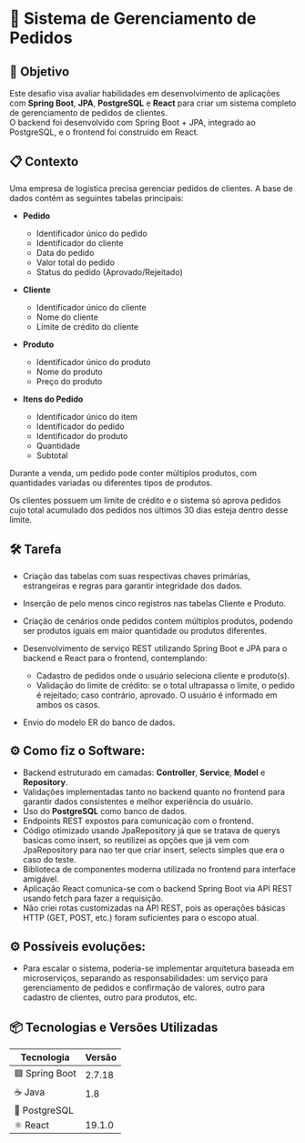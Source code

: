 # 🚀 Sistema de Gerenciamento de Pedidos

## 🎯 Objetivo  
Este desafio visa avaliar habilidades em desenvolvimento de aplicações com **Spring Boot**, **JPA**, **PostgreSQL** e **React** para criar um sistema completo de gerenciamento de pedidos de clientes.  
O backend foi desenvolvido com Spring Boot + JPA, integrado ao PostgreSQL, e o frontend foi construído em React.

## 📋 Contexto  
Uma empresa de logística precisa gerenciar pedidos de clientes. A base de dados contém as seguintes tabelas principais:

- **Pedido**  
  - Identificador único do pedido  
  - Identificador do cliente  
  - Data do pedido  
  - Valor total do pedido  
  - Status do pedido (Aprovado/Rejeitado)

- **Cliente**  
  - Identificador único do cliente  
  - Nome do cliente  
  - Limite de crédito do cliente

- **Produto**  
  - Identificador único do produto  
  - Nome do produto  
  - Preço do produto

- **Itens do Pedido**  
  - Identificador único do item  
  - Identificador do pedido  
  - Identificador do produto  
  - Quantidade  
  - Subtotal  

Durante a venda, um pedido pode conter múltiplos produtos, com quantidades variadas ou diferentes tipos de produtos.

Os clientes possuem um limite de crédito e o sistema só aprova pedidos cujo total acumulado dos pedidos nos últimos 30 dias esteja dentro desse limite.

## 🛠 Tarefa

- Criação das tabelas com suas respectivas chaves primárias, estrangeiras e regras para garantir integridade dos dados.  
- Inserção de pelo menos cinco registros nas tabelas Cliente e Produto.  
- Criação de cenários onde pedidos contem múltiplos produtos, podendo ser produtos iguais em maior quantidade ou produtos diferentes.  
- Desenvolvimento de serviço REST utilizando Spring Boot e JPA para o backend e React para o frontend, contemplando:  
  - Cadastro de pedidos onde o usuário seleciona cliente e produto(s).  
  - Validação do limite de crédito: se o total ultrapassa o limite, o pedido é rejeitado; caso contrário, aprovado. O usuário é informado em ambos os casos.

- Envio do modelo ER do banco de dados.

## ⚙ Como fiz o Software:

- Backend estruturado em camadas: **Controller**, **Service**, **Model** e **Repository**.  
- Validações implementadas tanto no backend quanto no frontend para garantir dados consistentes e melhor experiência do usuário.  
- Uso do **PostgreSQL** como banco de dados.  
- Endpoints REST expostos para comunicação com o frontend.  
- Código otimizado usando JpaRepository já que se tratava de querys basicas como insert, so reutilizei as opções que já vem com JpaRepository para nao ter que criar insert, selects simples que era o caso do teste.  
- Biblioteca de componentes moderna utilizada no frontend para interface amigável.  
- Aplicação React comunica-se com o backend Spring Boot via API REST usando fetch para fazer a requisição.
- Não criei rotas customizadas na API REST, pois as operações básicas HTTP (GET, POST, etc.) foram suficientes para o escopo atual.

## ⚙ Possíveis evoluções:
- Para escalar o sistema, poderia-se implementar arquitetura baseada em microserviços, separando as responsabilidades: um serviço para gerenciamento de pedidos e confirmação de valores, outro para cadastro de clientes, outro para produtos, etc. 



## 📦 Tecnologias e Versões Utilizadas  

| Tecnologia      | Versão     |
|-----------------|------------|
| 🟦 Spring Boot  | 2.7.18     |
| ☕ Java         | 1.8        |
| 🐘 PostgreSQL  
| ⚛ React        | 19.1.0     |

